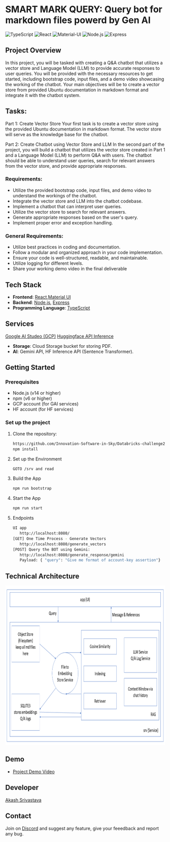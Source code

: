 # SMART MARK QUERY: Query bot for markdown files powerd by Gen AI

![TypeScript](https://img.shields.io/badge/TypeScript-007ACC?style=for-the-badge&logo=typescript&logoColor=white)
![React](https://img.shields.io/badge/React-20232A?style=for-the-badge&logo=react&logoColor=61DAFB)
![Material-UI](https://img.shields.io/badge/Material--UI-0081CB?style=for-the-badge&logo=material-ui&logoColor=white)
![Node.js](https://img.shields.io/badge/Node.js-339933?style=for-the-badge&logo=nodedotjs&logoColor=white)
![Express](https://img.shields.io/badge/Express-000000?style=for-the-badge&logo=express&logoColor=white)

## Project Overview

In this project, you will be tasked with creating a Q&A chatbot that utilizes a vector store and Language Model (LLM) to provide accurate responses to user queries. 
You will be provided with the necessary resources to get started, including bootstrap code, input files, and a demo video showcasing the working of the chatbot. 
Your main objectives will be to create a vector store from provided Ubuntu documentation in markdown format and integrate it with the chatbot system.

## Tasks:
Part 1: Create Vector Store
Your first task is to create a vector store using the provided Ubuntu documentation in markdown format. The vector store will serve as the knowledge base for the chatbot. 

Part 2: Create Chatbot using Vector Store and LLM
In the second part of the project, you will build a chatbot that utilizes the vector store created in Part 1 and a Language Model (LLM) to perform Q&A with users. The chatbot should be able to understand user queries, search for relevant answers from the vector store, and provide appropriate responses.

### Requirements:
- Utilize the provided bootstrap code, input files, and demo video to understand the workings of the chatbot.
- Integrate the vector store and LLM into the chatbot codebase.
- Implement a chatbot that can interpret user queries.
- Utilize the vector store to search for relevant answers.
- Generate appropriate responses based on the user's query.
- Implement proper error and exception handling.

### General Requirements:
- Utilize best practices in coding and documentation.
- Follow a modular and organized approach in your code implementation.
- Ensure your code is well-structured, readable, and maintainable.
- Utilize logging for different levels.
- Share your working demo video in the final deliverable


## Tech Stack

- **Frontend**: [React](https://reactjs.org/),[Material UI](https://mui.com/material-ui/)
- **Backend**: [Node.js](https://nodejs.org/), [Express](https://expressjs.com/)
- **Programming Language**: [TypeScript](https://www.typescriptlang.org/)

## Services
[Google AI Studeo (GCP)](https://ai.google.dev/aistudio)
[Huggingface API Inference](https://huggingface.co/)

- **Storage**: Cloud Storage bucket for storing PDF.
- **AI**: Gemini API, HF Inference API (Sentence Transformer).

## Getting Started

### Prerequisites

- Node.js (v14 or higher)
- npm (v6 or higher)
- GCP account (for GAI services)
- HF account (for HF services)

### Set up the project

1. Clone the repository:

   ```bash
   https://github.com/Innovation-Software-in-Sky/Databricks-challenge2024-SmartMarkQuery.git
   npm install

   ```

2. Set up the Environment

   ```bash
   GOTO /srv and read

   ```

3. Build the App

   ```bash
   npm run bootstrap

   ```

4. Start the App
   ```bash
   npm run start

   ```
5. Endpoints
   ```bash
   UI app
      http://localhost:8080/
   [GET] One Time Process - Generate Vectors
      http://localhost:8080/generate_vectors
   [POST] Query the BOT using Gemini:
      http://localhost:8080/generate_response/gemini
      Payload: { "query": "Give me format of account-key assertion"}

   ```

## Technical Architecture
<a href="" float="center">
   <img src="https://github.com/Innovation-Software-in-Sky/Databricks-challenge2024-SmartMarkQuery/blob/main/Smartmarkquery.png" width="7500" height="500">
</a>

## Demo
- [Project Demo Video](https://drive.google.com/file/d/1ZVH3mT9NawRmPK1kajtSoaxwGZXQ_iTG/view?usp=sharing)

## Developer
[Akash Srivastava](https://www.linkedin.com/in/akash-sr-public)

## Contact

Join on [Discord](https://discord.gg/bX9qnBHM) and suggest any feature, give your feeedback and report any bug.


